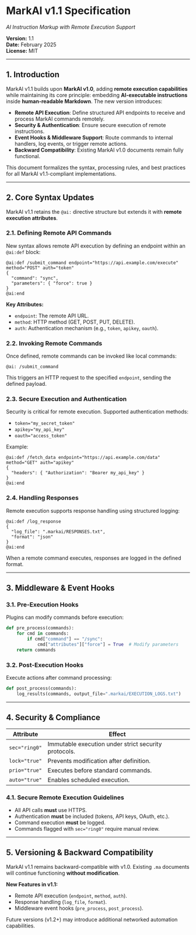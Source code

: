 # MarkAI v1.1 Specification

*AI Instruction Markup with Remote Execution Support*

**Version:** 1.1\
**Date:** February 2025\
**License:** MIT

---

## **1. Introduction**

MarkAI v1.1 builds upon **MarkAI v1.0**, adding **remote execution capabilities** while maintaining its core principle: embedding **AI-executable instructions** inside **human-readable Markdown**. The new version introduces:

- **Remote API Execution**: Define structured API endpoints to receive and process MarkAI commands remotely.
- **Security & Authentication**: Ensure secure execution of remote instructions.
- **Event Hooks & Middleware Support**: Route commands to internal handlers, log events, or trigger remote actions.
- **Backward Compatibility**: Existing MarkAI v1.0 documents remain fully functional.

This document formalizes the syntax, processing rules, and best practices for all MarkAI v1.1-compliant implementations.

---

## **2. Core Syntax Updates**

MarkAI v1.1 retains the `@ai:` directive structure but extends it with **remote execution attributes**.

### **2.1. Defining Remote API Commands**

New syntax allows remote API execution by defining an endpoint within an `@ai:def` block:

```plaintext
@ai:def /submit_command endpoint="https://api.example.com/execute" method="POST" auth="token"
{
  "command": "sync",
  "parameters": { "force": true }
}
@ai:end
```

**Key Attributes:**
- `endpoint`: The remote API URL.
- `method`: HTTP method (GET, POST, PUT, DELETE).
- `auth`: Authentication mechanism (e.g., `token`, `apikey`, `oauth`).

### **2.2. Invoking Remote Commands**

Once defined, remote commands can be invoked like local commands:

```plaintext
@ai: /submit_command
```

This triggers an HTTP request to the specified `endpoint`, sending the defined payload.

### **2.3. Secure Execution and Authentication**

Security is critical for remote execution. Supported authentication methods:
- `token="my_secret_token"`
- `apikey="my_api_key"`
- `oauth="access_token"`

Example:
```plaintext
@ai:def /fetch_data endpoint="https://api.example.com/data" method="GET" auth="apikey"
{
  "headers": { "Authorization": "Bearer my_api_key" }
}
@ai:end
```

### **2.4. Handling Responses**

Remote execution supports response handling using structured logging:

```plaintext
@ai:def /log_response
{
  "log_file": ".markai/RESPONSES.txt",
  "format": "json"
}
@ai:end
```

When a remote command executes, responses are logged in the defined format.

---

## **3. Middleware & Event Hooks**

### **3.1. Pre-Execution Hooks**
Plugins can modify commands before execution:

```python
def pre_process(commands):
    for cmd in commands:
        if cmd["command"] == "/sync":
            cmd["attributes"]["force"] = True  # Modify parameters
    return commands
```

### **3.2. Post-Execution Hooks**
Execute actions after command processing:

```python
def post_process(commands):
    log_results(commands, output_file=".markai/EXECUTION_LOGS.txt")
```

---

## **4. Security & Compliance**

| **Attribute**      | **Effect**  |
|------------------|------------------------------------------------|
| `sec="ring0"`   | Immutable execution under strict security protocols. |
| `lock="true"`   | Prevents modification after definition. |
| `prio="true"`   | Executes before standard commands. |
| `auto="true"`   | Enables scheduled execution. |

### **4.1. Secure Remote Execution Guidelines**
- All API calls **must** use HTTPS.
- Authentication **must** be included (tokens, API keys, OAuth, etc.).
- Command execution **must** be logged.
- Commands flagged with `sec="ring0"` require manual review.

---

## **5. Versioning & Backward Compatibility**

MarkAI v1.1 remains backward-compatible with v1.0. Existing `.ma` documents will continue functioning **without modification**.

**New Features in v1.1:**
- Remote API execution (`endpoint`, `method`, `auth`).
- Response handling (`log_file`, `format`).
- Middleware event hooks (`pre_process`, `post_process`).

Future versions (v1.2+) may introduce additional networked automation capabilities.

